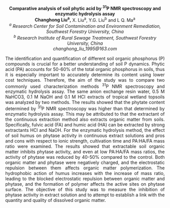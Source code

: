 <center><strong>Comparative analysis of soil phytic acid by <sup>31</sup>P NMR spectroscopy and
enzymatic hydrolysis assay</strong>

<center><strong>Changhong Liu<sup>a</sup>,</strong> X. Liu<sup>a</sup>, Y.G. Liu<sup>b</sup> and L Q. Ma<sup>a</sup>

<center><i><sup>a</sup> Research Center for Soil Contamination and Environment Remediation,
Southwest Forestry University, China </i>

<center><i><sup>b</sup> Research Institute of Rural Sewage Treatment, Southwest Forestry
University, China </i>

<center><i>changhong_liu_1995@163.com</i>

<p style=text-align:justify>The identification and quantification of different soil organic
phosphorus (P) compounds is crucial for a better understanding of soil P
dynamics. Phytic acid (PA) accounts for 50-60% of the total organic
phosphorus in soils, thus it is especially important to accurately
determine its content using lower cost techniques. Therefore, the aim of
the study was to compare two commonly used characterization methods
<sup>31</sup>P NMR spectroscopy and enzymatic hydrolysis
assay. The same anion exchange resin water, 0.5 M NaHCO3, 0.1 M NaOH and
0.1 M HCl extracts of tropical wetland topsoils
was analyzed by two methods. The results showed that the phytate content
determined by <sup>31</sup>P NMR spectroscopy was higher than that determined by
enzymatic hydrolysis assay. This may be attributed to that the
extractant of the continuous extraction method also extracts organic
matter from soils. Specifically, fulvic acid (FA) and humic acid (HA)
can be extracted by strong extractants HCl and NaOH. For the enzymatic
hydrolysis method, the effect of soil humus on phytase activity in
continuous extract solutions and pros and cons with respect to ionic
strength, cultivation time and PA:HA/FA mass ratio were examined. The
results showed that extractable soil organic matter inhibits phytase
activity, and even at low PA:HA/FA mass ratios, the activity of phytase
was reduced by 40-50% compared to the control. Both organic matter and
phytase were negatively charged, and the electrostatic repulsion between
them affects organic matter polymerization. The hydrophobic action of
humus increases with the increase of mass ratio, leading to the blocked
electrostatic repulsion between organic matter and phytase, and the
formation of polymer affects the active sites on phytase surface. The
objective of this study was to measure the inhibition of phytase
activity in extract solution and to attempt to establish a link with the
quantity and quality of dissolved organic matter.
